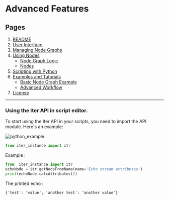 # Advanced Features

## Pages

1. [README](../README.md)
2. [User Interface](./ui-overview.md)
3. [Managing Node Graphs](./managing-node-graphs.md)
4. [Using Nodes](./using-nodes.md)
   - [Node Graph Logic](./node-graph-logic.md)
   - [Nodes](./node-list.md)
5. [Scripting with Python](./scripting-with-python.md)
6. [Examples and Tutorials](./examples-and-tutorials.md)
   - [Basic Node Graph Example](./basic-node-graph-example.md)
   - [Advanced Workflow](./advanced-workflow.md)
7. [License](./license.md)

---


### Using the Iter API in script editor.
To start using the Iter API in your scripts, you need to import the API module. Here's an example:

![python_example](https://i.imgur.com/qoiDeFd.png)


```python
from iter_instance import itr
```

Example :

```python
from  iter_instance import itr
echoNode = itr.getNodeFromName(name='Echo stream attributes')
print(echoNode.calcAttributes())
```

The printed echo :

```
{'test': 'value', 'another test': 'another value'}
```

